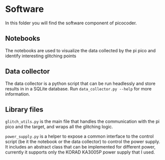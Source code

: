 # Software
In this folder you will find the software component of picocoder.

## Notebooks
The notebooks are used to visualize the data collected by the pi pico and
identify interesting glitching points

## Data collector
The data collector is a python script that can be run headlessly and store
results in in a SQLite database. Run `data_collector.py --help` for more
information.

## Library files
`glitch_utils.py` is the main file that handles the communication with the pi
pico and the target, and wraps all the glitching logic.

`power_supply.py` is a helper to expose a common interface to the control
script (be it the notebook or the data collector) to control the power supply.
It includes an abstract class that can be implemented for different power,
currently it supports only the KORAD KA3005P power supply that I used.
